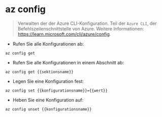 # az config

> Verwalten der der Azure CLI-Konfiguration.
> Teil der `Azure CLI`, der Befehlszeilenschnittstelle von Azure.
> Weitere Informationen: <https://learn.microsoft.com/cli/azure/config>.

- Rufen Sie alle Konfigurationen ab:

`az config get`

- Rufen Sie alle Konfigurationen in einem Abschnitt ab:

`az config get {{sektionsname}}`

- Legen Sie eine Konfiguration fest:

`az config set {{konfigurationsname}}={{wert}}`

- Heben Sie eine Konfiguration auf:

`az config unset {{konfigurationsname}}`
